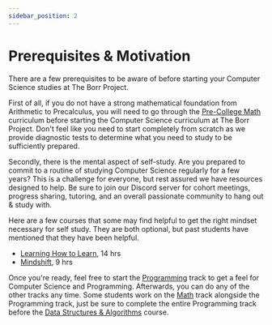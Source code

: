 ```yaml
---
sidebar_position: 2
---
```


# Prerequisites & Motivation

There are a few prerequisites to be aware of before starting your Computer Science studies at The Borr Project.

First of all, if you do not have a strong mathematical foundation from Arithmetic to Precalculus, you will need to go through the [Pre-College Math](/precollege-math/) curriculum before starting the Computer Science curriculum at The Borr Project. Don't feel like you need to start completely from scratch as we provide diagnostic tests to determine what you need to study to be sufficiently prepared.

Secondly, there is the mental aspect of self-study. Are you prepared to commit to a routine of studying Computer Science regularly for a few years? This is a challenge for everyone, but rest assured we have resources designed to help. Be sure to join our Discord server for cohort meetings, progress sharing, tutoring, and an overall passionate community to hang out & study with.

Here are a few courses that some may find helpful to get the right mindset necessary for self study. They are both optional, but past students have mentioned that they have been helpful.
- [Learning How to Learn](https://www.coursera.org/learn/learning-how-to-learn), 14 hrs
- [Mindshift](https://www.coursera.org/learn/mindshift), 9 hrs


Once you're ready, feel free to start the [Programming](../programming/index.md) track to get a feel for Computer Science and Programming. Afterwards, you can do any of the other tracks any time. Some students work on the [Math](../math/index.md) track alongside the Programming track, just be sure to complete the entire Programming track before the [Data Structures & Algorithms](../math/dsa/index.md) course.